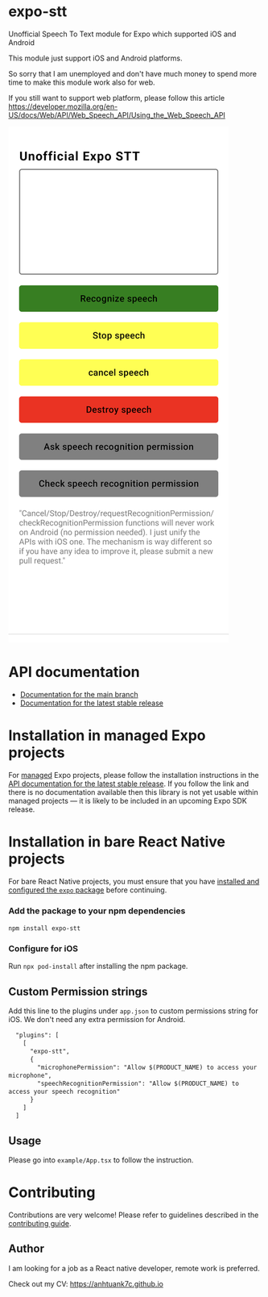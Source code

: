 # expo-stt

Unofficial Speech To Text module for Expo which supported iOS and Android

This module just support iOS and Android platforms.

So sorry that I am unemployed and don't have much money to spend more time to make this module work also for web.

If you still want to support web platform, please follow this article https://developer.mozilla.org/en-US/docs/Web/API/Web_Speech_API/Using_the_Web_Speech_API

![Demo speech to text](demo.png "Demo Speech To Text")

# API documentation

- [Documentation for the main branch](https://github.com/expo/expo/blob/main/docs/pages/versions/unversioned/sdk/stt.md)
- [Documentation for the latest stable release](https://docs.expo.dev/versions/latest/sdk/stt/)

# Installation in managed Expo projects

For [managed](https://docs.expo.dev/versions/latest/introduction/managed-vs-bare/) Expo projects, please follow the installation instructions in the [API documentation for the latest stable release](#api-documentation). If you follow the link and there is no documentation available then this library is not yet usable within managed projects &mdash; it is likely to be included in an upcoming Expo SDK release.

# Installation in bare React Native projects

For bare React Native projects, you must ensure that you have [installed and configured the `expo` package](https://docs.expo.dev/bare/installing-expo-modules/) before continuing.

### Add the package to your npm dependencies

```
npm install expo-stt
```

### Configure for iOS

Run `npx pod-install` after installing the npm package.
## Custom Permission strings

Add this line to the plugins under `app.json` to custom permissions string for iOS. We don't need any extra permission for Android.

```
  "plugins": [
    [
      "expo-stt",
      {
        "microphonePermission": "Allow $(PRODUCT_NAME) to access your microphone",
        "speechRecognitionPermission": "Allow $(PRODUCT_NAME) to access your speech recognition"
      }
    ]
  ]
```

## Usage

Please go into `example/App.tsx` to follow the instruction.

# Contributing

Contributions are very welcome! Please refer to guidelines described in the [contributing guide]( https://github.com/expo/expo#contributing).

## Author

I am looking for a job as a React native developer, remote work is preferred.

Check out my CV: https://anhtuank7c.github.io

